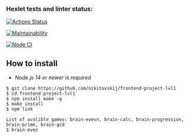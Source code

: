 ### Hexlet tests and linter status:
[![Actions Status](https://github.com/nikitovskij/frontend-project-lvl1/workflows/hexlet-check/badge.svg)](https://github.com/nikitovskij/frontend-project-lvl1/actions)

[![Maintainability](https://api.codeclimate.com/v1/badges/fb1f459b61dd7705fac7/maintainability)](https://codeclimate.com/github/nikitovskij/frontend-project-lvl1/maintainability)

[![Node CI](https://github.com/nikitovskij/frontend-project-lvl1/actions/workflows/nodejs.yml/badge.svg?branch=main)](https://github.com/nikitovskij/frontend-project-lvl1/actions/workflows/nodejs.yml)

## How to install
- _Node.js 14 or newer is required_

```
$ git clone https://github.com/nikitovskij/frontend-project-lvl1
$ cd frontend-project-lvl1`
$ npm install make -g
$ make install
$ npm link

List of avalible games: brain-evevn, brain-calc, brain-progression, brain-prime, brain-gcd
$ brain-even
```